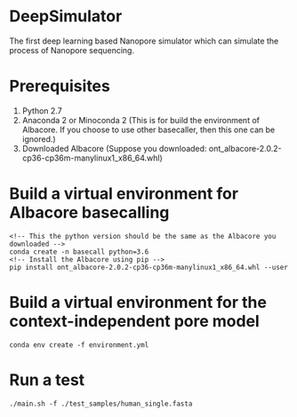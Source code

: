 # DeepSimulator
The first deep learning based Nanopore simulator which can simulate the process of Nanopore sequencing.

# Prerequisites
1. Python 2.7
2. Anaconda 2 or Minoconda 2 (This is for build the environment of Albacore. If you choose to use other basecaller, then this one can be ignored.)
3. Downloaded Albacore (Suppose you downloaded: ont_albacore-2.0.2-cp36-cp36m-manylinux1_x86_64.whl)

# Build a virtual environment for Albacore basecalling
```
<!-- This the python version should be the same as the Albacore you downloaded -->
conda create -n basecall python=3.6
<!-- Install the Albacore using pip -->
pip install ont_albacore-2.0.2-cp36-cp36m-manylinux1_x86_64.whl --user
```

# Build a virtual environment for the context-independent pore model
```
conda env create -f environment.yml
```

# Run a test
```
./main.sh -f ./test_samples/human_single.fasta
```
<!-- Remember to save the fast5 folder since it is consider to be a temp folder and overwritten every time you run the main.sh file -->